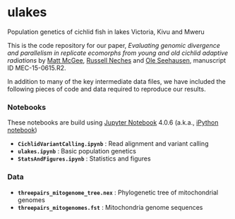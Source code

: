 # ulakes
Population genetics of cichlid fish in lakes Victoria, Kivu and Mweru

This is the code repository for our paper, *Evaluating genomic divergence and 
parallelism in replicate ecomorphs from young and old cichlid adaptive radiations*
by [Matt McGee](https://github.com/sticklematt), 
[Russell Neches](https://github.com/ryneches/) and
[Ole Seehausen](http://www.eawag.ch/en/aboutus/portrait/organisation/staff/profile/ole-seehausen/),
manuscript ID MEC-15-0615.R2. 

In addition to many of the key intermediate data files, we have
included the following pieces of code and data required to reproduce
our results.

### Notebooks

These notebooks are build using [Jupyter
Notebook](http://jupyter.org/) 4.0.6 (a.k.a., [iPython
notebook](http://ipython.org/notebook.html))

* **`CichlidVariantCalling.ipynb`** : Read alignment and variant calling
* **`ulakes.ipynb`** : Basic population genetics
* **`StatsAndFigures.ipynb`** : Statistics and figures

### Data

* **`threepairs_mitogenome_tree.nex`** : Phylogenetic tree of mitochondrial genomes
* **`threepairs_mitogenomes.fst`** : Mitochondria genome sequences
